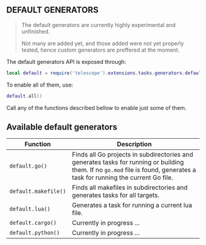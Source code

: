 ## DEFAULT GENERATORS

> The default generators are currently highly experimental and unfinished.
>
> Not many are added yet, and those added were not yet properly tested, hence
> custom generators are preffered at the moment.

The default generators API is exposed through:

```lua
local default = require('telescope').extensions.tasks.generators.default
```

To enable all of them, use:

```lua
default.all()
```

Call any of the functions described bellow to enable just some of them.

## Available default generators

| Function             | Description                                                                                                                                                               |
| -------------------- | ------------------------------------------------------------------------------------------------------------------------------------------------------------------------- |
| `default.go()`       | Finds all Go projects in subdirectories and generates tasks for running or building them. If no `go.mod` file is found, generates a task for running the current Go file. |
| `default.makefile()` | Finds all makefiles in subdirectories and generates tasks for all targets.                                                                                                |
| `default.lua()`      | Generates a task for running a current lua file.                                                                                                                          |
| `default.cargo()`    | Currently in progress ...                                                                                                                                                 |
| `default.python()`   | Currently in progress ...                                                                                                                                                 |
